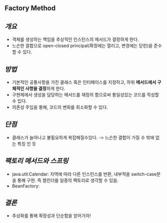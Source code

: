 **Factory Method**
-

*개요*
-
- 객체를 생성하는 책임을 추상적인 인스턴스의 메서드가 결정하게 한다.
- 느슨한 결합으로 open-closed principal(확장에는 열리고, 변경에는 닫힌)을 준수할 수 있다.

*방법*
-
- 기본적인 공통사항을 가진 클래스 혹은 인터페이스를 지정하고, 하위 **메서드에서 구체적인 사항을 결정**하게 한다.
- 구현체에서 생성을 담당하는 메서드를 재정의 함으로써 통일성있는 코드를 작성할 수 있다.
- 의존성 주입을 통해, 코드의 변화를 최소화할 수 있다.

*단점*
-
- 클래스가 늘어나고 불필요하게 복잡해질수있다. -> 느슨한 결합이 가질 수 밖에 없는 특징 인 듯

*팩토리 메서드와 스프링*
-
- java.util.Calendar: 지역에 따라 다른 인스턴스를 반환, 내부적을 switch-case문을 통해 구현. 즉 캘린더를 일종의 팩토리로 생각할 수 있음.
- BeanFactory: 

*결론*
-
- 추상화를 통해 확장성과 단순함을 얻어가자!
